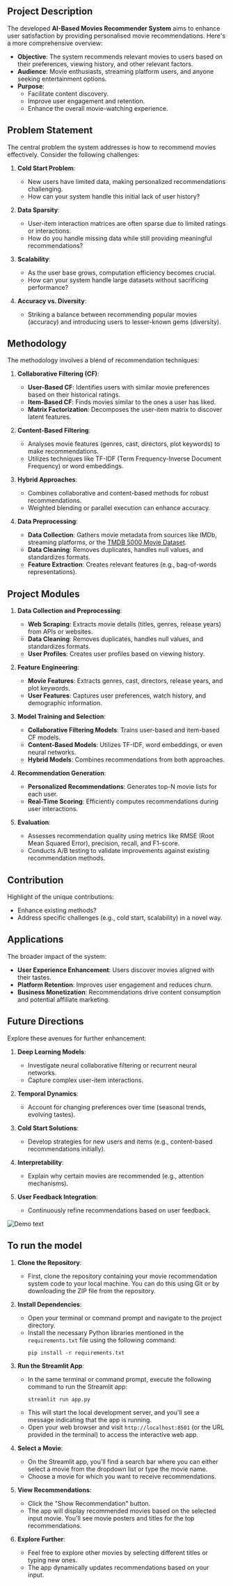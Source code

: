 ## **Project Description**

The developed **AI-Based Movies Recommender System** aims to enhance user satisfaction by providing personalised movie recommendations. Here's a more comprehensive overview:

- **Objective**: The system recommends relevant movies to users based on their preferences, viewing history, and other relevant factors.
- **Audience**: Movie enthusiasts, streaming platform users, and anyone seeking entertainment options.
- **Purpose**:
  - Facilitate content discovery.
  - Improve user engagement and retention.
  - Enhance the overall movie-watching experience.

## **Problem Statement**

The central problem the system addresses is how to recommend movies effectively. Consider the following challenges:

1. **Cold Start Problem**:
   - New users have limited data, making personalized recommendations challenging.
   - How can your system handle this initial lack of user history?

2. **Data Sparsity**:
   - User-item interaction matrices are often sparse due to limited ratings or interactions.
   - How do you handle missing data while still providing meaningful recommendations?

3. **Scalability**:
   - As the user base grows, computation efficiency becomes crucial.
   - How can your system handle large datasets without sacrificing performance?

4. **Accuracy vs. Diversity**:
   - Striking a balance between recommending popular movies (accuracy) and introducing users to lesser-known gems (diversity).

## **Methodology**

The methodology involves a blend of recommendation techniques:

1. **Collaborative Filtering (CF)**:
   - **User-Based CF**: Identifies users with similar movie preferences based on their historical ratings.
   - **Item-Based CF**: Finds movies similar to the ones a user has liked.
   - **Matrix Factorization**: Decomposes the user-item matrix to discover latent features.

2. **Content-Based Filtering**:
   - Analyses movie features (genres, cast, directors, plot keywords) to make recommendations.
   - Utilizes techniques like TF-IDF (Term Frequency-Inverse Document Frequency) or word embeddings.

3. **Hybrid Approaches**:
   - Combines collaborative and content-based methods for robust recommendations.
   - Weighted blending or parallel execution can enhance accuracy.

4. **Data Preprocessing**:
    - **Data Collection**: Gathers movie metadata from sources like IMDb, streaming platforms, or the [TMDB 5000 Movie Dataset](https://www.kaggle.com/datasets/tmdb/tmdb-movie-metadata). 
   - **Data Cleaning**: Removes duplicates, handles null values, and standardizes formats.
   - **Feature Extraction**: Creates relevant features (e.g., bag-of-words representations).

## **Project Modules**

1. **Data Collection and Preprocessing**:
   - **Web Scraping**: Extracts movie details (titles, genres, release years) from APIs or websites.
   - **Data Cleaning**: Removes duplicates, handles null values, and standardizes formats.
   - **User Profiles**: Creates user profiles based on viewing history.

2. **Feature Engineering**:
   - **Movie Features**: Extracts genres, cast, directors, release years, and plot keywords.
   - **User Features**: Captures user preferences, watch history, and demographic information.

3. **Model Training and Selection**:
   - **Collaborative Filtering Models**: Trains user-based and item-based CF models.
   - **Content-Based Models**: Utilizes TF-IDF, word embeddings, or even neural networks.
   - **Hybrid Models**: Combines recommendations from both approaches.

4. **Recommendation Generation**:
   - **Personalized Recommendations**: Generates top-N movie lists for each user.
   - **Real-Time Scoring**: Efficiently computes recommendations during user interactions.

5. **Evaluation**:
   - Assesses recommendation quality using metrics like RMSE (Root Mean Squared Error), precision, recall, and F1-score.
   - Conducts A/B testing to validate improvements against existing recommendation methods.

## **Contribution**

Highlight of the  unique contributions:
- Enhance existing methods?
- Address specific challenges (e.g., cold start, scalability) in a novel way.

## **Applications**

The broader impact of the system:
- **User Experience Enhancement**: Users discover movies aligned with their tastes.
- **Platform Retention**: Improves user engagement and reduces churn.
- **Business Monetization**: Recommendations drive content consumption and potential affiliate marketing.

## **Future Directions**

Explore these avenues for further enhancement:

1. **Deep Learning Models**:
   - Investigate neural collaborative filtering or recurrent neural networks.
   - Capture complex user-item interactions.

2. **Temporal Dynamics**:
   - Account for changing preferences over time (seasonal trends, evolving tastes).

3. **Cold Start Solutions**:
   - Develop strategies for new users and items (e.g., content-based recommendations initially).

4. **Interpretability**:
   - Explain why certain movies are recommended (e.g., attention mechanisms).

5. **User Feedback Integration**:
   - Continuously refine recommendations based on user feedback.

![Demo text](https://github.com/Mutiu123/movie-recommender-system/blob/main/demo_image/demo.png)


## **To run the model**
1. **Clone the Repository**:
   - First, clone the repository containing your movie recommendation system code to your local machine. You can do this using Git or by downloading the ZIP file from the repository.

2. **Install Dependencies**:
   - Open your terminal or command prompt and navigate to the project directory.
   - Install the necessary Python libraries mentioned in the `requirements.txt` file using the following command:
     ```
     pip install -r requirements.txt
     ```

3. **Run the Streamlit App**:
   - In the same terminal or command prompt, execute the following command to run the Streamlit app:
     ```
     streamlit run app.py
     ```
   - This will start the local development server, and you'll see a message indicating that the app is running.
   - Open your web browser and visit `http://localhost:8501` (or the URL provided in the terminal) to access the interactive web app.

4. **Select a Movie**:
   - On the Streamlit app, you'll find a search bar where you can either select a movie from the dropdown list or type the movie name.
   - Choose a movie for which you want to receive recommendations.

5. **View Recommendations**:
   - Click the "Show Recommendation" button.
   - The app will display recommended movies based on the selected input movie. You'll see movie posters and titles for the top recommendations.

6. **Explore Further**:
   - Feel free to explore other movies by selecting different titles or typing new ones.
   - The app dynamically updates recommendations based on your input.


